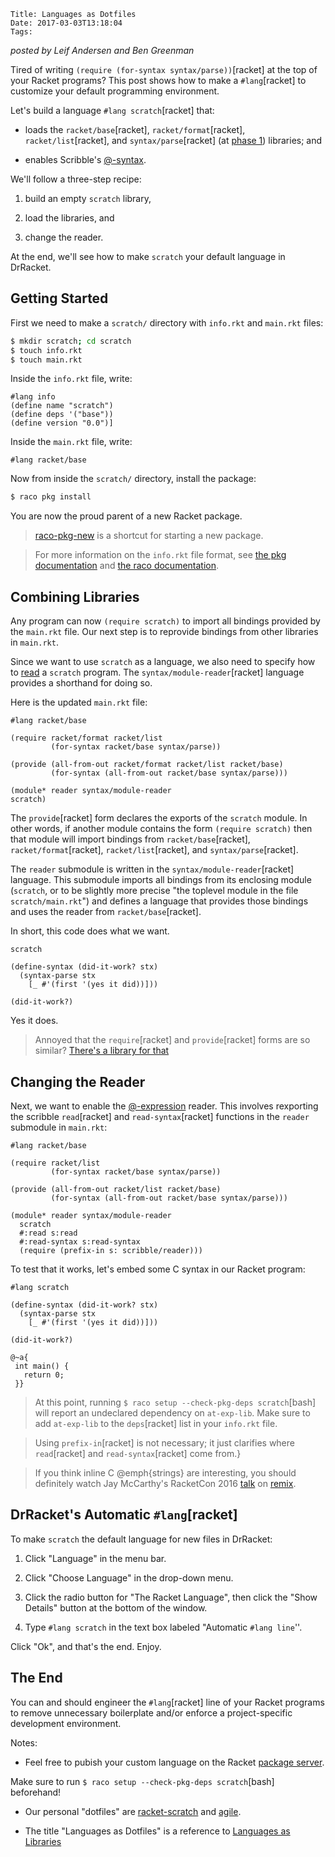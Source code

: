     Title: Languages as Dotfiles
    Date: 2017-03-03T13:18:04
    Tags:

*posted by Leif Andersen and Ben Greenman*

Tired of writing `(require (for-syntax syntax/parse))`[racket] at the top of your
Racket programs?
This post shows how to make a `#lang`[racket] to customize your default programming
environment.

<!-- more -->

Let's build a language `#lang scratch`[racket] that:

* loads the `racket/base`[racket], `racket/format`[racket],
  `racket/list`[racket], and `syntax/parse`[racket]
  (at [phase 1](http://docs.racket-lang.org/guide/phases.html))
  libraries; and

* enables Scribble's [@-syntax](http://docs.racket-lang.org/scribble/reader.html).

We'll follow a three-step recipe:

1. build an empty `scratch` library,

2. load the libraries, and

3. change the reader.

At the end, we'll see how to make `scratch` your default language in
DrRacket.


## Getting Started

First we need to make a `scratch/` directory with `info.rkt` and `main.rkt` files:

```bash
$ mkdir scratch; cd scratch
$ touch info.rkt
$ touch main.rkt
```

Inside the `info.rkt` file, write:

```racket
#lang info
(define name "scratch")
(define deps '("base"))
(define version "0.0")]
```

Inside the `main.rkt` file, write:

```racket
#lang racket/base
```

Now from inside the `scratch/` directory, install the package:

```bash
$ raco pkg install
```

You are now the proud parent of a new Racket package.

> [raco-pkg-new]() is a shortcut for starting a new package.

> For more information on the `info.rkt` file format, see
> [the pkg documentation]() and [the raco documentation]().

## Combining Libraries

Any program can now `(require scratch)` to import all bindings provided
by the `main.rkt` file.
Our next step is to reprovide bindings from other libraries in `main.rkt`.

Since we want to use `scratch` as a language, we also need to specify how to
[read]() a `scratch` program.
The `syntax/module-reader`[racket] language provides a shorthand for doing so.

Here is the updated `main.rkt` file:

```racket
#lang racket/base

(require racket/format racket/list
         (for-syntax racket/base syntax/parse))

(provide (all-from-out racket/format racket/list racket/base)
         (for-syntax (all-from-out racket/base syntax/parse)))

(module* reader syntax/module-reader
scratch)
```


The `provide`[racket] form declares the exports of the `scratch` module.
In other words, if another module contains the form `(require scratch)`
then that module will import bindings from `racket/base`[racket],
`racket/format`[racket], `racket/list`[racket], and `syntax/parse`[racket].

The `reader` submodule is written in the `syntax/module-reader`[racket]
language.
This submodule imports all bindings from its enclosing module
(`scratch`, or to be slightly more precise "the toplevel module in the
file `scratch/main.rkt`") and defines a language that provides those
bindings and uses the reader from `racket/base`[racket].

In short, this code does what we want.

```racket
scratch

(define-syntax (did-it-work? stx)
  (syntax-parse stx
    [_ #'(first '(yes it did))]))

(did-it-work?)
```

Yes it does.

> Annoyed that the `require`[racket] and `provide`[racket] forms are so
> similar? [There's a library for that]()


## Changing the Reader

Next, we want to enable the [@-expression]() reader. This involves
rexporting the scribble `read`[racket] and `read-syntax`[racket]
functions in the `reader` submodule in `main.rkt`:

```racket
#lang racket/base

(require racket/list
         (for-syntax racket/base syntax/parse))

(provide (all-from-out racket/list racket/base)
         (for-syntax (all-from-out racket/base syntax/parse)))

(module* reader syntax/module-reader
  scratch
  #:read s:read
  #:read-syntax s:read-syntax
  (require (prefix-in s: scribble/reader)))
```

To test that it works, let's embed some C syntax in our Racket program:

```racket
#lang scratch

(define-syntax (did-it-work? stx)
  (syntax-parse stx
    [_ #'(first '(yes it did))]))

(did-it-work?)

@~a{
 int main() {
   return 0;
 }}
```

> At this point, running `$ raco setup --check-pkg-deps scratch`[bash] will
> report an undeclared dependency on `at-exp-lib`.
> Make sure to add `at-exp-lib` to the `deps`[racket] list in your
> `info.rkt` file.

> Using `prefix-in`[racket] is not necessary; it just clarifies where
> `read`[racket] and `read-syntax`[racket] come from.}

> If you think inline C @emph{strings} are interesting, you should
> definitely watch Jay McCarthy's RacketCon 2016
> [talk](https://www.youtube.com/watch?v=r1kE3R26dK0) on
> [remix](https://github.com/jeapostrophe/remix").


## DrRacket's Automatic `#lang`[racket]

To make `scratch` the default language for new files in DrRacket:

1. Click "Language" in the menu bar.

2. Click "Choose Language" in the drop-down menu.

3. Click the radio button for "The Racket Language", then click the "Show Details" button at the bottom of the window.

4. Type `#lang scratch` in the text box labeled "Automatic `#lang line`''.

Click "Ok", and that's the end. Enjoy.


## The End

You can and should engineer the `#lang`[racket] line of your Racket programs to
remove unnecessary boilerplate and/or enforce a project-specific development
environment.

Notes:

* Feel free to pubish your custom language on the Racket
  [package server](https://pkgn.racket-lang.org").

Make sure to run `$ raco setup --check-pkg-deps scratch`[bash] beforehand!

* Our personal "dotfiles" are
  [racket-scratch](https://github.com/LeifAndersen/racket-scratch")
  and [agile](https://github.com/bennn/agile).

* The title "Languages as Dotfiles" is a reference to
  [Languages as Libraries]("/2011/03/languages-as-libraries-pldi-2011.html)

